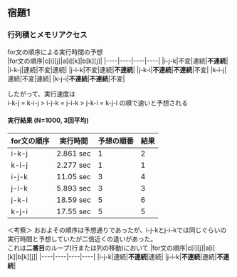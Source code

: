 ## 宿題1
### 行列積とメモリアクセス

for文の順序による実行時間の予想  
|for文の順序|c[i][j]|a[i][k]|b[k][j]|
|----|----|----|----|
|i-j-k|不変|連続|**不連続**|
|i-k-j|連続|不変|連続|
|j-i-k|不変|連続|**不連続**|
|j-k-i|**不連続**|**不連続**|不変|
|k-i-j|連続|不変|連続|
|k-j-i|**不連続**|**不連続**|不変|

したがって、実行速度は  
i-k-j = k-i-j > i-j-k = j-i-k > j-k-i = k-j-i の順で速いと予想される  

#### 実行結果 (N=1000, 3回平均)
|for文の順序|実行時間|予想の順番|結果|
|----|----|----|----|
|i-k-j|2.861 sec|1|2|
|k-i-j|2.277 sec|1|1|
|i-j-k|11.05 sec|3|4|
|j-i-k|5.893 sec|3|3|
|j-k-i|18.59 sec|5|6|
|k-j-i|17.55 sec|5|5|

＜考察＞
おおよその順序は予想通りであったが、i-j-kとj-i-kでは同じぐらいの実行時間と予想していたが二倍近くの違いがあった。  
これは**二番目**のループ(行または列の移動)において
|for文の順序|c[i][j]|a[i][k]|b[k][j]|
|----|----|----|----|
|i-j-k|連続|**不連続**|連続|
|j-i-k|**不連続**|連続|**不連続**|
